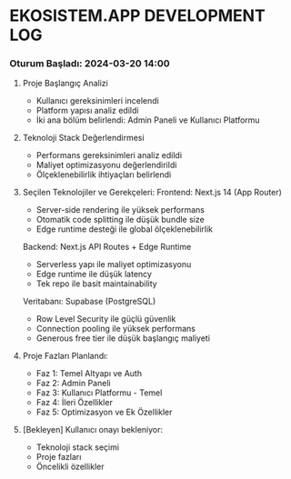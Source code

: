# EKOSISTEM.APP DEVELOPMENT LOG

### Oturum Başladı: 2024-03-20 14:00

1. Proje Başlangıç Analizi
   - Kullanıcı gereksinimleri incelendi
   - Platform yapısı analiz edildi
   - İki ana bölüm belirlendi: Admin Paneli ve Kullanıcı Platformu

2. Teknoloji Stack Değerlendirmesi
   - Performans gereksinimleri analiz edildi
   - Maliyet optimizasyonu değerlendirildi
   - Ölçeklenebilirlik ihtiyaçları belirlendi

3. Seçilen Teknolojiler ve Gerekçeleri:
   Frontend: Next.js 14 (App Router)
   - Server-side rendering ile yüksek performans
   - Otomatik code splitting ile düşük bundle size
   - Edge runtime desteği ile global ölçeklenebilirlik

   Backend: Next.js API Routes + Edge Runtime
   - Serverless yapı ile maliyet optimizasyonu
   - Edge runtime ile düşük latency
   - Tek repo ile basit maintainability

   Veritabanı: Supabase (PostgreSQL)
   - Row Level Security ile güçlü güvenlik
   - Connection pooling ile yüksek performans
   - Generous free tier ile düşük başlangıç maliyeti

4. Proje Fazları Planlandı:
   - Faz 1: Temel Altyapı ve Auth
   - Faz 2: Admin Paneli
   - Faz 3: Kullanıcı Platformu - Temel
   - Faz 4: İleri Özellikler
   - Faz 5: Optimizasyon ve Ek Özellikler

5. [Bekleyen] Kullanıcı onayı bekleniyor:
   - Teknoloji stack seçimi
   - Proje fazları
   - Öncelikli özellikler 
